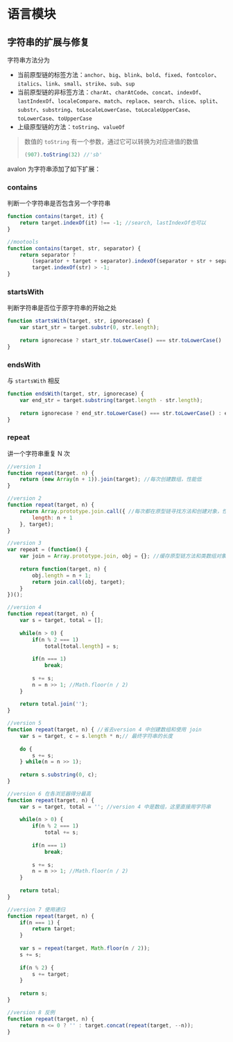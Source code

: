 # 语言模块

## 字符串的扩展与修复

字符串方法分为

- 当前原型链的标签方法：`anchor`、`big`、`blink`、`bold`、`fixed`、`fontcolor`、`italics`、`link`、`small`、`strike`、`sub`、`sup`
- 当前原型链的非标签方法：`charAt`、`charAtCode`、`concat`、`indexOf`、`lastIndexOf`、`localeCompare`、`match`、`replace`、`search`、`slice`、`split`、`substr`、`substring`、`toLocaleLowerCase`、`toLocaleUpperCase`、`toLowerCase`、`toUpperCase`
- 上级原型链的方法：`toString`、`valueOf`

> 数值的 `toString` 有一个参数，通过它可以转换为对应进值的数值
>
> ```javascript
> (907).toString(32) //'sb'
> ```

avalon 为字符串添加了如下扩展：

### contains

判断一个字符串是否包含另一个字符串

```javascript
function contains(target, it) {
    return target.indexOf(it) !== -1; //search, lastIndexOf也可以
}

//mootools
function contains(target, str, separator) {
    return separator ?
        (separator + target + separator).indexOf(separator + str + separator) > -1 :
    	target.indexOf(str) > -1;
}
```



### startsWith

判断字符串是否位于原字符串的开始之处

```javascript
function startsWith(target, str, ignorecase) {
    var start_str = target.substr(0, str.length);
    
    return ignorecase ? start_str.toLowerCase() === str.toLowerCase() : start_str === str;
}
```



### endsWith

与 `startsWith` 相反

```javascript
function endsWith(target, str, ignorecase) {
    var end_str = target.substring(target.length - str.length);
    
    return ignorecase ? end_str.toLowerCase() === str.toLowerCase() : end_str === str;
}
```



### repeat

讲一个字符串重复 N 次

```javascript
//version 1
function repeat(target. n) {
    return (new Array(n + 1)).join(target); //每次创建数组，性能低
}

//version 2
function repeat(target, n) {
    return Array.prototype.join.call({ //每次都在原型链寻找方法和创建对象，性能也不好
        length: n + 1
    }, target);
}

//version 3
var repeat = (function() {
    var join = Array.prototype.join, obj = {}; //缓存原型链方法和类数组对象
    
    return function(target, n) {
        obj.length = n + 1;
        return join.call(obj, target);
    }
})();

//version 4
function repeat(target, n) {
    var s = target, total = [];
    
    while(n > 0) {
        if(n % 2 === 1)
            total[total.length] = s;
        
        if(n === 1)
            break;
        
        s += s;
        n = n >> 1; //Math.floor(n / 2)
    }
    
    return total.join('');
}

//version 5
function repeat(target, n) { //省去version 4 中创建数组和使用 join
    var s = target, c = s.length * n;// 最终字符串的长度
    
    do {
        s += s;
    } while(n = n >> 1);
    
    return s.substring(0, c);
}

//version 6 在各浏览器得分最高
function repeat(target, n) {
    var s = target, total = ''; //version 4 中是数组，这里直接用字符串
    
    while(n > 0) {
        if(n % 2 === 1)
            total += s;
        
        if(n === 1)
            break;
        
        s += s;
        n = n >> 1; //Math.floor(n / 2)
    }
    
    return total;
}

//version 7 使用递归
function repeat(target, n) {
    if(n === 1) {
        return target;
    }
    
    var s = repeat(target, Math.floor(n / 2));
    s += s;
    
    if(n % 2) {
        s += target;
    }
    
    return s;
}

//version 8 反例
function repeat(target, n) {
    return n <= 0 ? '' : target.concat(repeat(target, --n));
}
```



